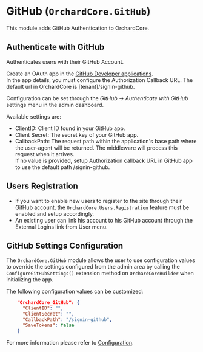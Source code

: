 # GitHub (`OrchardCore.GitHub`)

This module adds GitHub Authentication to OrchardCore.

## Authenticate with GitHub

Authenticates users with their GitHub Account.

Create an OAuth app in the [GitHub Developer applications](https://GitHub.com/settings/developers).  
In the app details, you must configure the Authorization Callback URL. The default url in OrchardCore is [tenant]/signin-github.

Configuration can be set through the _GitHub -> Authenticate with GitHub_ settings menu in the admin dashboard.

Available settings are:

- ClientID: Client ID found in your GitHub app.
- Client Secret: The secret key of your GitHub app.
- CallbackPath: The request path within the application's base path where the user-agent will be returned. The middleware will process this request when it arrives.  
If no value is provided, setup Authorization callback URL in GitHub app to use the default path /signin-github.

## Users Registration

- If you want to enable new users to register to the site through their GitHub account, the `OrchardCore.Users.Registration` feature must be enabled and setup accordingly.
- An existing user can link his account to his GitHub account through the External Logins link from User menu.

## GitHub Settings Configuration

The `OrchardCore.GitHub` module allows the user to use configuration values to override the settings configured from the admin area by calling the `ConfigureGitHubSettings()` extension method on `OrchardCoreBuilder` when initializing the app.

The following configuration values can be customized:

```json
    "OrchardCore_GitHub": {
      "ClientID": "",
      "ClientSecret": "",
      "CallbackPath": "/signin-github",
      "SaveTokens": false
    }
```

For more information please refer to [Configuration](../../core/Configuration/README.md).
